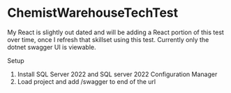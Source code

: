 # ChemistWarehouseTechTest

My React is slightly out dated and will be adding a React portion of this test over time, once I refresh that skillset using this test. Currently only the dotnet swagger UI is viewable.

Setup

1. Install SQL Server 2022 and SQL server 2022 Configuration Manager
2. Load project and add /swagger to end of the url